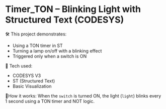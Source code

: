 # Timer_TON – Blinking Light with Structured Text (CODESYS)

🛠️ This project demonstrates:
- Using a TON timer in ST
- Turning a lamp on/off with a blinking effect
- Triggered only when a switch is ON

🔧 Tech used:
- CODESYS V3
- ST (Structured Text)
- Basic Visualization

🚦How it works:
When the `switch` is turned ON, the light (`light`) blinks every 1 second using a TON timer and NOT logic.